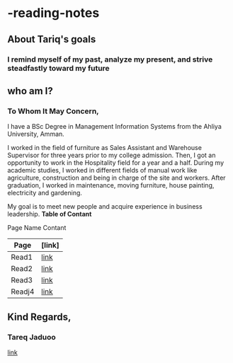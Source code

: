# -reading-notes
## About Tariq's goals
### I remind myself of my past, analyze my present, and strive steadfastly toward my future
## who am I?
### To Whom It May Concern,
I have a BSc Degree in Management Information Systems from the
Ahliya University, Amman.

I worked in the field of furniture as Sales Assistant and Warehouse
Supervisor for three years prior to my college admission. Then, I got
an opportunity to work in the Hospitality field for a year and a half.
During my academic studies, I worked in different fields of manual
work like agriculture, construction and being in charge of
the site and workers. After graduation, I worked in maintenance,
moving furniture, house painting, electricity and gardening.

My goal is to meet new people and acquire experience in business
leadership.
**Table of Contant**

Page Name Contant


| Page  | [link] |
| ----------- | ----------- |
| Read1  | [link](https://tareq-jaduoo.github.io/reading-note/Read1)             |
| Read2  | [link](https://tareq-jaduoo.github.io/reading-note/Read2)             |
| Read3  | [link](https://tareq-jaduoo.github.io/reading-note/Read3)              |
| Readj4 | [link](https://tareq-jaduoo.github.io/reading-note/Readj4)  |

## Kind Regards,
### Tareq Jaduoo
[link](https://github.com/Tareq-Jaduoo)

